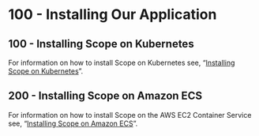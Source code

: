 # 100 - Installing Our Application

## 100 - Installing Scope on Kubernetes

For information on how to install Scope on Kubernetes see, “[Installing Scope on Kubernetes](https://www.weave.works/docs/scope/latest/installing#k8s)”.

## 200 - Installing Scope on Amazon ECS

For information on how to install Scope on the AWS EC2 Container Service see, “[Installing Scope on Amazon ECS](https://www.weave.works/docs/scope/latest/installing#ecs)”.
